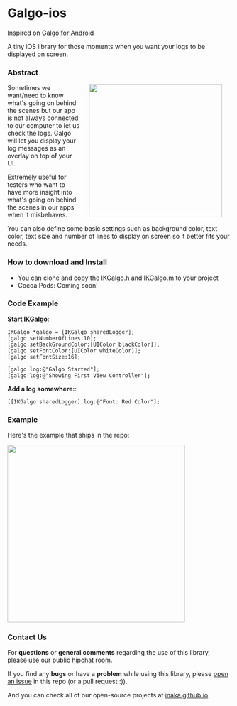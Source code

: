Galgo-ios
=========
Inspired on [Galgo for Android](https://github.com/inaka/galgo)

A tiny iOS library for those moments when you want your logs to be displayed on screen. 

### Abstract
<img src="http://i60.tinypic.com/zxmf03.png" align="right" style="float:right" height="300" hspace="20"/>
Sometimes we want/need to know what's going on behind the scenes but our app is not always connected to our computer to let us check the logs. Galgo will let you display your log messages as an overlay on top of your UI.

Extremely useful for testers who want to have more insight into what's going on behind the scenes in our apps when it misbehaves.

You can also define some basic settings such as background color, text color, text size and number of lines to display on screen so it better fits your needs.

### How to download and Install
- You can clone and copy the IKGalgo.h and IKGalgo.m to your project
- Cocoa Pods: Coming soon!

### Code Example

**Start IKGalgo**:

```objc
IKGalgo *galgo = [IKGalgo sharedLogger];
[galgo setNumberOfLines:10];
[galgo setBackGroundColor:[UIColor blackColor]];
[galgo setFontColor:[UIColor whiteColor]];
[galgo setFontSize:16];
    
[galgo log:@"Galgo Started"];
[galgo log:@"Showing First View Controller"];
```

**Add a log somewhere:**:

```objc
[[IKGalgo sharedLogger] log:@"Font: Red Color"];
```

### Example
Here's the example that ships in the repo:

<img src="http://i60.tinypic.com/5d3oxt.jpg" align="center" style="float:center" height="400" />

### Contact Us
For **questions** or **general comments** regarding the use of this library, please use our public
[hipchat room](http://inaka.net/hipchat).

If you find any **bugs** or have a **problem** while using this library, please [open an issue](https://github.com/inaka/galgo/issues/new) in this repo (or a pull request :)).

And you can check all of our open-source projects at [inaka.github.io](http://inaka.github.io)

